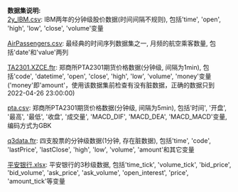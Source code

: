 **数据集说明:**  
[2y_IBM.csv](https://github.com/HaoningChen/ScutQuant/blob/main/data/2y_IBM.csv): IBM两年的分钟级股价数据(时间间隔不规则), 包括'time', 'open', 'high', 'low', 'close', 'volume'变量  

[AirPassengers.csv](https://github.com/HaoningChen/ScutQuant/blob/main/data/AirPassengers.csv): 最经典的时间序列数据集之一, 月频的航空乘客数量, 包括'date'和'value'两列  

[TA2301.XZCE.ftr](https://github.com/HaoningChen/ScutQuant/blob/main/data/TA2301.XZCE.ftr): 郑商所PTA2301期货价格数据(分钟级, 间隔为1min), 包括'code', 'datetime', 'open', 'close', 'high', 'low', 'volume', 'money'变量('money'即'amount'，使用该数据集前检查有没有脏数据，正确的数据只到2022-04-26 23:00:00)  

[pta.csv](https://github.com/HaoningChen/ScutQuant/blob/main/data/pta.csv): 郑商所PTA2301期货价格数据(分钟级, 间隔为5min), 包括'时间', '开盘', '最高', '最低', '收盘', '成交量', 'MACD_DIF', 'MACD_DEA', 'MACD_MACD'变量, 编码方式为GBK  

[q3data.ftr](https://github.com/HaoningChen/ScutQuant/blob/main/data/q3data.ftr): 四支股票的分钟级数据(1分钟, 存在脏数据), 包括'time', 'code', 'lastPrice', 'lastClose', 'high', 'low', 'volume', 'amount'和其它变量  

[平安银行.xlsx](https://github.com/HaoningChen/ScutQuant/blob/main/data/平安银行.xlsx): 平安银行的3秒级数据, 包括'time_tick', 'volume_tick', 'bid_price', 'bid_volume', 'ask_price', 'ask_volume', 'open_interest', 'price', 'amount_tick'等变量  

